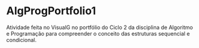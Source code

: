 # AlgProgPortfolio1
Atividade feita no VisualG no portfólio do Ciclo 2 da disciplina de Algoritmo e Programação para compreender o conceito das estruturas sequencial e condicional.
